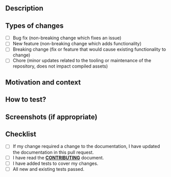 <!--- Provide a general summary of your changes in the Title above -->

## Description

<!--- Describe the changes in detail -->

## Types of changes

<!--- What types of changes does your code introduce? Put an `x` in all the boxes that apply: -->

- [ ] Bug fix (non-breaking change which fixes an issue)
- [ ] New feature (non-breaking change which adds functionality)
- [ ] Breaking change (fix or feature that would cause existing functionality to change)
- [ ] Chore (minor updates related to the tooling or maintenance of the repository, does not impact compiled assets)

## Motivation and context

<!--- Why is this change required? What problem does it solve? -->

## How to test?

## Screenshots (if appropriate)

## Checklist

<!--- Go over all the following points, and put an `x` in all the boxes that apply.  If you're unsure about any of these, don't hesitate to ask. We're here to help! -->

- [ ] If my change required a change to the documentation, I have updated the documentation in this pull request.
- [ ] I have read the **[CONTRIBUTING](<(https://github.com/umbraco/Umbraco.UI/blob/dev/docs/CONTRIBUTING.md)>)** document.
- [ ] I have added tests to cover my changes.
- [ ] All new and existing tests passed.
